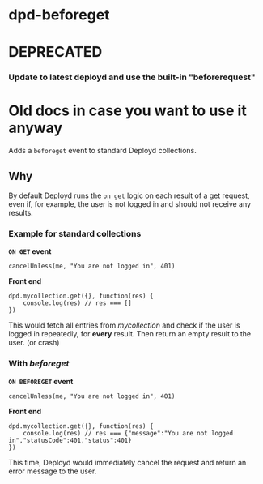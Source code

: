 # dpd-beforeget

# DEPRECATED

### Update to latest deployd and use the built-in "beforerequest"

# Old docs in case you want to use it anyway

Adds a `beforeget` event to standard Deployd collections.

## Why
By default Deployd runs the `on get` logic on each result of a get request, even if, for example, the user is not logged in and should not receive any results.

### Example for standard collections
**`ON GET` event**

`cancelUnless(me, "You are not logged in", 401)`

**Front end**
```
dpd.mycollection.get({}, function(res) {
    console.log(res) // res === []
})
```
This would fetch all entries from *mycollection* and check if the user is logged in repeatedly, for **every** result.
Then return an empty result to the user. (or crash)

### With *beforeget*

**`ON BEFOREGET` event**

`cancelUnless(me, "You are not logged in", 401)`

**Front end**
```
dpd.mycollection.get({}, function(res) {
    console.log(res) // res === {"message":"You are not logged in","statusCode":401,"status":401}
})
```
This time, Deployd would immediately cancel the request and return an error message to the user.

